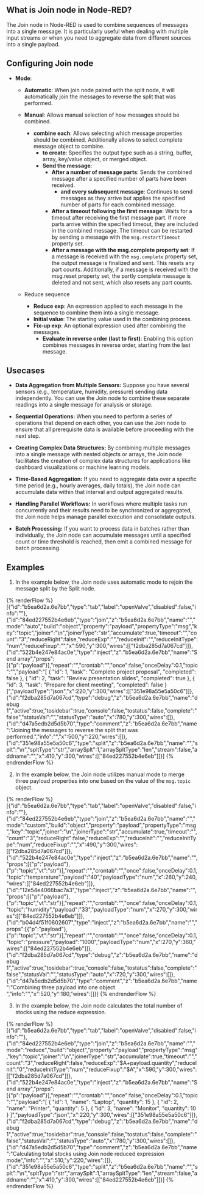 ## What is Join node in Node-RED?

The Join node in Node-RED is used to combine sequences of messages into a single message. It is particularly useful when dealing with multiple input streams or when you need to aggregate data from different sources into a single payload.

## Configuring Join node

- **Mode**:
    - **Automatic**: When join node paired with the split node, it will automatically join the messages to reverse the split that was performed.
    - **Manual**: Allows manual selection of how messages should be combined.
      - **combine each**: Allows selecting which message properties should be combined. Additionally allows to select complete message object to combine.
        - **to create**: Specifies the output type such as a string, buffer, array, key/value object, or merged object.
        - **Send the message**:
            - **After a number of message parts**: Sends the combined message after a specified number of parts have been received.
                - **and every subsequent message**: Continues to send messages as they arrive but applies the specified number of parts for each combined message.
            - **After a timeout following the first message**: Waits for a timeout after receiving the first message part. If more parts arrive within the specified timeout, they are included in the combined message. The timeout can be restarted by sending a message with the `msg.restartTimeout` property set.
            - **After a message with the msg.complete property set**: If a message is received with the `msg.complete` property set, the output message is finalized and sent. This resets any part counts. Additionally, if a message is received with the msg.reset property set, the partly complete message is deleted and not sent, which also resets any part counts.
            
    - Reduce sequence
        - **Reduce exp**: An expression applied to each message in the sequence to combine them into a single message.
        - **Initial value**: The starting value used in the combining process.
        - **Fix-up exp**: An optional expression used after combining the messages.
            - **Evaluate in reverse order (last to first)**: Enabling this option combines messages in reverse order, starting from the last message.
## Usecases

- **Data Aggregation from Multiple Sensors:** Suppose you have several sensors (e.g., temperature, humidity, pressure) sending data independently. You can use the Join node to combine these separate readings into a single message for analysis or storage.

- **Sequential Operations:** When you need to perform a series of operations that depend on each other, you can use the Join node to ensure that all prerequisite data is available before proceeding with the next step.

- **Creating Complex Data Structures:** By combining multiple messages into a single message with nested objects or arrays, the Join node facilitates the creation of complex data structures for applications like dashboard visualizations or machine learning models.

- **Time-Based Aggregation:** If you need to aggregate data over a specific time period (e.g., hourly averages, daily totals), the Join node can accumulate data within that interval and output aggregated results.

- **Handling Parallel Workflows:** In workflows where multiple tasks run concurrently and their results need to be synchronized or aggregated, the Join node helps manage parallel execution and consolidate outputs.

- **Batch Processing:** If you want to process data in batches rather than individually, the Join node can accumulate messages until a specified count or time threshold is reached, then emit a combined message for batch processing.

## Examples 

1. In the example below, the Join node uses automatic mode to rejoin the message split by the Split node.

{% renderFlow %}
[{"id":"b5ea6d2a.6e7bb","type":"tab","label":"openValve","disabled":false,"info":""},{"id":"84ed227552b4e6eb","type":"join","z":"b5ea6d2a.6e7bb","name":"","mode":"auto","build":"object","property":"payload","propertyType":"msg","key":"topic","joiner":"\\n","joinerType":"str","accumulate":true,"timeout":"","count":"3","reduceRight":false,"reduceExp":"","reduceInit":"","reduceInitType":"num","reduceFixup":"","x":590,"y":300,"wires":[["f2dba285d7a067cd"]]},{"id":"522b4e247e84ac0e","type":"inject","z":"b5ea6d2a.6e7bb","name":"Send array","props":[{"p":"payload"}],"repeat":"","crontab":"","once":false,"onceDelay":0.1,"topic":"","payload":"[   {     \"id\": 1,     \"task\": \"Complete project proposal\",     \"completed\": false   },   {     \"id\": 2,     \"task\": \"Review presentation slides\",     \"completed\": true   },   {     \"id\": 3,     \"task\": \"Prepare for client meeting\",     \"completed\": false   } ]","payloadType":"json","x":220,"y":300,"wires":[["351e98a55e5a50c6"]]},{"id":"f2dba285d7a067cd","type":"debug","z":"b5ea6d2a.6e7bb","name":"debug 1","active":true,"tosidebar":true,"console":false,"tostatus":false,"complete":"false","statusVal":"","statusType":"auto","x":780,"y":300,"wires":[]},{"id":"d47a5edb2d5d5b70","type":"comment","z":"b5ea6d2a.6e7bb","name":"Joining the messages to reverse the split that was performed.","info":"","x":500,"y":220,"wires":[]},{"id":"351e98a55e5a50c6","type":"split","z":"b5ea6d2a.6e7bb","name":"","splt":"\\n","spltType":"str","arraySplt":1,"arraySpltType":"len","stream":false,"addname":"","x":410,"y":300,"wires":[["84ed227552b4e6eb"]]}]
{% endrenderFlow %}

2. In the example below, the Join node utilizes manual mode to merge three payload properties into one based on the value of the `msg.topic` object.

{% renderFlow %}
[{"id":"b5ea6d2a.6e7bb","type":"tab","label":"openValve","disabled":false,"info":""},{"id":"84ed227552b4e6eb","type":"join","z":"b5ea6d2a.6e7bb","name":"","mode":"custom","build":"object","property":"payload","propertyType":"msg","key":"topic","joiner":"\\n","joinerType":"str","accumulate":true,"timeout":"","count":"3","reduceRight":false,"reduceExp":"","reduceInit":"","reduceInitType":"num","reduceFixup":"","x":490,"y":300,"wires":[["f2dba285d7a067cd"]]},{"id":"522b4e247e84ac0e","type":"inject","z":"b5ea6d2a.6e7bb","name":"","props":[{"p":"payload"},{"p":"topic","vt":"str"}],"repeat":"","crontab":"","once":false,"onceDelay":0.1,"topic":"temperature","payload":"40","payloadType":"num","x":260,"y":240,"wires":[["84ed227552b4e6eb"]]},{"id":"12e54e4066bac7a3","type":"inject","z":"b5ea6d2a.6e7bb","name":"","props":[{"p":"payload"},{"p":"topic","vt":"str"}],"repeat":"","crontab":"","once":false,"onceDelay":0.1,"topic":"humidity","payload":"33","payloadType":"num","x":270,"y":300,"wires":[["84ed227552b4e6eb"]]},{"id":"b04d4f51f0602607","type":"inject","z":"b5ea6d2a.6e7bb","name":"","props":[{"p":"payload"},{"p":"topic","vt":"str"}],"repeat":"","crontab":"","once":false,"onceDelay":0.1,"topic":"pressure","payload":"1000","payloadType":"num","x":270,"y":360,"wires":[["84ed227552b4e6eb"]]},{"id":"f2dba285d7a067cd","type":"debug","z":"b5ea6d2a.6e7bb","name":"debug 1","active":true,"tosidebar":true,"console":false,"tostatus":false,"complete":"false","statusVal":"","statusType":"auto","x":720,"y":300,"wires":[]},{"id":"d47a5edb2d5d5b70","type":"comment","z":"b5ea6d2a.6e7bb","name":"Combining three payload into one object ","info":"","x":520,"y":180,"wires":[]}]
{% endrenderFlow %}

3. In the example below, the Join node calculates the total number of stocks using the reduce expression.

{% renderFlow %}
[{"id":"b5ea6d2a.6e7bb","type":"tab","label":"openValve","disabled":false,"info":""},{"id":"84ed227552b4e6eb","type":"join","z":"b5ea6d2a.6e7bb","name":"","mode":"reduce","build":"object","property":"payload","propertyType":"msg","key":"topic","joiner":"\\n","joinerType":"str","accumulate":true,"timeout":"","count":"3","reduceRight":false,"reduceExp":"$A+payload.quantity","reduceInit":"0","reduceInitType":"num","reduceFixup":"$A","x":590,"y":300,"wires":[["f2dba285d7a067cd"]]},{"id":"522b4e247e84ac0e","type":"inject","z":"b5ea6d2a.6e7bb","name":"Send array","props":[{"p":"payload"}],"repeat":"","crontab":"","once":false,"onceDelay":0.1,"topic":"","payload":"[   {     \"id\": 1,     \"name\": \"Laptop\",     \"quantity\": 15   },   {     \"id\": 2,     \"name\": \"Printer\",     \"quantity\": 5   },   {     \"id\": 3,     \"name\": \"Monitor\",     \"quantity\": 10   } ]","payloadType":"json","x":220,"y":300,"wires":[["351e98a55e5a50c6"]]},{"id":"f2dba285d7a067cd","type":"debug","z":"b5ea6d2a.6e7bb","name":"debug 1","active":true,"tosidebar":true,"console":false,"tostatus":false,"complete":"false","statusVal":"","statusType":"auto","x":780,"y":300,"wires":[]},{"id":"d47a5edb2d5d5b70","type":"comment","z":"b5ea6d2a.6e7bb","name":"Calculating total stocks using Join node reduced expression mode","info":"","x":510,"y":220,"wires":[]},{"id":"351e98a55e5a50c6","type":"split","z":"b5ea6d2a.6e7bb","name":"","splt":"\\n","spltType":"str","arraySplt":1,"arraySpltType":"len","stream":false,"addname":"","x":410,"y":300,"wires":[["84ed227552b4e6eb"]]}]
{% endrenderFlow %}
